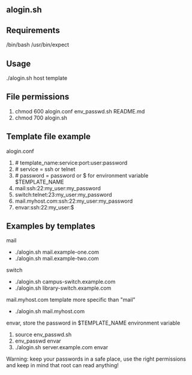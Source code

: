 ## alogin.sh

## Requirements
/bin/bash
/usr/bin/expect

## Usage
./alogin.sh host template

## File permissions
1. chmod 600 alogin.conf env_passwd.sh README.md
2. chmod 700 alogin.sh

## Template file example
alogin.conf

1. &#35; template_name:service:port:user:password
2. &#35; service = ssh or telnet
3. &#35; password = password or $ for environment variable $TEMPLATE_NAME
4. mail:ssh:22:my_user:my_password
5. switch:telnet:23:my_user:my_password
6. mail.myhost.com:ssh:22:my_user:my_password
7. envar:ssh:22:my_user:$

## Examples by templates
mail

* ./alogin.sh mail.example-one.com
* ./alogin.sh mail.example-two.com

switch

* ./alogin.sh campus-switch.example.com
* ./alogin.sh library-switch.example.com

mail.myhost.com template more specific than "mail"
* ./alogin.sh mail.myhost.com

envar, store the password in $TEMPLATE_NAME environment variable

1. source env_passwd.sh
2. env_passwd envar
3. ./alogin.sh server.example.com envar

Warning: keep your passwords in a safe place, use the right permissions and keep in mind that root can read anything!
